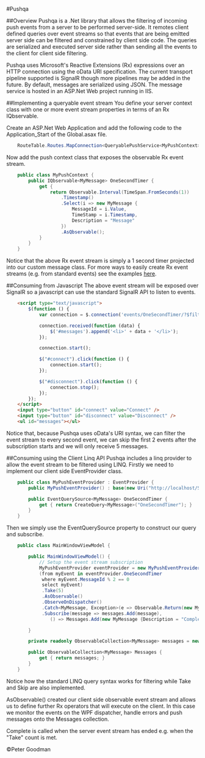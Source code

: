 #Pushqa

##Overview
Pushqa is a .Net library that allows the filtering of incoming push events from a server to be performed server-side. It remotes client defined queries over event streams so that events that are being emitted server side can be filtered and constrained by client side code. The queries are serialized and executed server side rather than sending all the events to the client for client side filtering.

Pushqa uses Microsoft's Reactive Extensions (Rx) expressions over an HTTP connection using the oData URI specification. The current transport pipeline supported is SignalR though more pipelines may be added in the future. By default, messages are serialized using JSON. The message service is hosted in an ASP.Net Web project running in IIS.

##Implementing a queryable event stream
You define your server context class with one or more event stream properties in terms of an Rx IQbservable.

Create an ASP.Net Web Application and add the following code to the Application_Start of the Global.asax file.

```c#
    RouteTable.Routes.MapConnection<QueryablePushService<MyPushContext>>("events", "events/{*operation}");
```

Now add the push context class that exposes the observable Rx event stream. 

```c#
    public class MyPushContext {
        public IQbservable<MyMessage> OneSecondTimer {
            get { 
                return Observable.Interval(TimeSpan.FromSeconds(1))
                    .Timestamp()
                    .Select(i => new MyMessage {
                        MessageId = i.Value, 
                        TimeStamp = i.Timestamp, 
                        Description = "Message"
                    })
                    .AsQbservable(); 
            }
        }
    }
```

Notice that the above Rx event stream is simply a 1 second timer projected into our custom message class. For more ways to easily create Rx event streams (e.g. from standard events) see the examples [here](http://rxwiki.wikidot.com/101samples#toc5 "Rx 101 Samples").

##Consuming from Javascript
The above event stream will be exposed over SignalR so a javascript can use the standard SignalR API to listen to events.

```html
    <script type="text/javascript">
        $(function () {
            var connection = $.connection('events/OneSecondTimer/?$filter=(MessageId mod 2) eq 0&$skip=2&$top=5');

            connection.received(function (data) {
                $('#messages').append('<li>' + data + '</li>');
            });

            connection.start();

            $("#connect").click(function () {
                connection.start();
            });

            $("#disconnect").click(function () {
                connection.stop();
            });
        });
    </script>
    <input type="button" id="connect" value="Connect" />
    <input type="button" id="disconnect" value="Disconnect" />
    <ul id="messages"></ul>
```

Notice that, because Pushqa uses oData's URI syntax, we can filter the event stream to every second event, we can skip the first 2 events after the subscription starts and we will only receive 5 messages.

##Consuming using the Client Linq API
Pushqa includes a linq provider to allow the event stream to be filtered using LINQ. Firstly we need to implement our client side EventProvider class.

```c#
    public class MyPushEventProvider : EventProvider {
        public MyPushEventProvider() : base(new Uri("http://localhost/Sample.Web/events")) { }

        public EventQuerySource<MyMessage> OneSecondTimer {
            get { return CreateQuery<MyMessage>("OneSecondTimer"); }
        }
    }
```

Then we simply use the EventQuerySource property to construct our query and subscribe.

```c#
    public class MainWindowViewModel {

        public MainWindowViewModel() {
            // Setup the event stream subscription
            MyPushEventProvider eventProvider = new MyPushEventProvider();
            (from myEvent in eventProvider.OneSecondTimer
             where myEvent.MessageId % 2 == 0 
             select myEvent)
             .Take(5)
             .AsObservable()
             .ObserveOnDispatcher()
             .Catch<MyMessage, Exception>(e => Observable.Return(new MyMessage {Description = e.Message}))
             .Subscribe(message => messages.Add(message), 
                () => Messages.Add(new MyMessage {Description = "Complete"}));

        }

        private readonly ObservableCollection<MyMessage> messages = new ObservableCollection<MyMessage>();

        public ObservableCollection<MyMessage> Messages {
            get { return messages; }
        }
    }
```

Notice how the standard LINQ query syntax works for filtering while Take and Skip are also implemented. 

AsObservable() created our client side observable event stream and allows us to define further Rx operators that will execute on the client. In this case we monitor the events on the WPF dispatcher, handle errors and push messages onto the Messages collection. 

Complete is called when the server event stream has ended e.g. when the "Take" count is met.

&copy;Peter Goodman